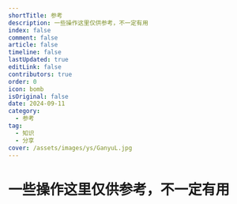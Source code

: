 ```yaml
---
shortTitle: 参考
description: 一些操作这里仅供参考，不一定有用
index: false
comment: false
article: false
timeline: false
lastUpdated: true
editLink: false
contributors: true
order: 0
icon: bomb
isOriginal: false
date: 2024-09-11
category:
  - 参考
tag:
  - 知识
  - 分享
cover: /assets/images/ys/GanyuL.jpg
---
```


# 一些操作这里仅供参考，不一定有用

<Catalog />